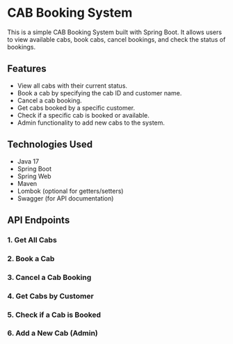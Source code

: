 # CAB Booking System

This is a simple CAB Booking System built with Spring Boot. It allows users to view available cabs, book cabs, cancel bookings, and check the status of bookings.

## Features

- View all cabs with their current status.
- Book a cab by specifying the cab ID and customer name.
- Cancel a cab booking.
- Get cabs booked by a specific customer.
- Check if a specific cab is booked or available.
- Admin functionality to add new cabs to the system.

## Technologies Used

- Java 17
- Spring Boot
- Spring Web
- Maven
- Lombok (optional for getters/setters)
- Swagger (for API documentation)

## API Endpoints

### 1. Get All Cabs

### 2. Book a Cab

### 3. Cancel a Cab Booking

### 4. Get Cabs by Customer

### 5. Check if a Cab is Booked

### 6. Add a New Cab (Admin)

